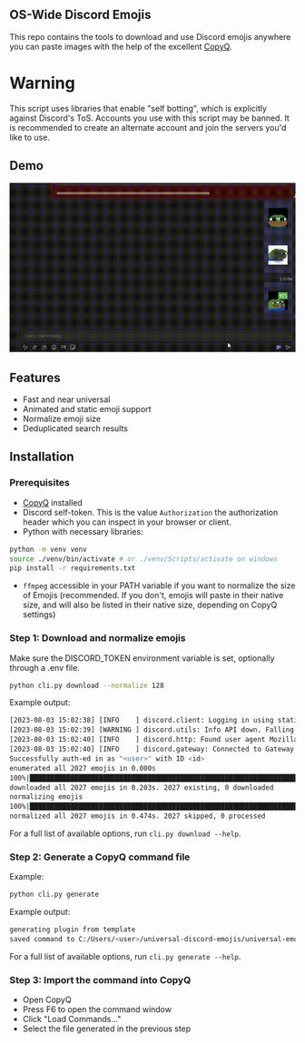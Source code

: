 ## OS-Wide Discord Emojis
This repo contains the tools to download and use Discord emojis anywhere you can paste images with the help of the excellent [CopyQ](https://copyq.readthedocs.io/en/latest/).

# Warning

This script uses libraries that enable "self botting", which is explicitly against Discord's ToS. Accounts you use with this script may be banned. It is recommended to create an alternate account and join the servers you'd like to use.

## Demo
![TeamsDemo.gif](demo%2FTeamsDemo.gif)
## Features
 - Fast and near universal
 - Animated and static emoji support
 - Normalize emoji size
 - Deduplicated search results

## Installation

### Prerequisites
 - [CopyQ](https://copyq.readthedocs.io/en/latest/) installed
 - Discord self-token. This is the value `Authorization` the authorization header which you can inspect in your browser or client.
 - Python with necessary libraries:
```bash
python -m venv venv
source ./venv/bin/activate # or ./venv/Scripts/activate on windows
pip install -r requirements.txt
```
 - `ffmpeg` accessible in your PATH variable if you want to normalize the size of Emojis (recommended. If you don't, emojis will paste in their native size, and will also be listed in their native size, depending on CopyQ settings)

### Step 1: Download and normalize emojis
Make sure the DISCORD_TOKEN environment variable is set, optionally through a .env file.
```bash
python cli.py download --normalize 128
```
Example output:
```bash
[2023-08-03 15:02:38] [INFO    ] discord.client: Logging in using static token.
[2023-08-03 15:02:39] [WARNING ] discord.utils: Info API down. Falling back to manual fetching...
[2023-08-03 15:02:40] [INFO    ] discord.http: Found user agent Mozilla/5.0 (Windows NT 10.0; Win64; x64) AppleWebKit/537.36 (KHTML, like Gecko) Chrome/115.0.0.
[2023-08-03 15:02:40] [INFO    ] discord.gateway: Connected to Gateway (Session ID: <id>).
Successfully auth-ed in as "<user>" with ID <id>
enumerated all 2027 emojis in 0.000s
100%|████████████████████████████████████████████████████████████████████████████████████████████████████████████████████████████████████████████████████████████████████████████████████████████████████████████████████████████| 2027/2027 
downloaded all 2027 emojis in 0.203s. 2027 existing, 0 downloaded
normalizing emojis
100%|████████████████████████████████████████████████████████████████████████████████████████████████████████████████████████████████████████████████████████████████████████████████████████████████████████████████████████████| 2027/2027 [00:00<00:00, 10268.77it/s] 
normalized all 2027 emojis in 0.474s. 2027 skipped, 0 processed

```
For a full list of available options, run `cli.py download --help`.

### Step 2: Generate a CopyQ command file

Example:
```bash
python cli.py generate
```
Example output:
```bash
generating plugin from template
saved command to C:/Users/<user>/universal-discord-emojis/universal-emoji.autogenerated.ini
```
For a full list of available options, run `cli.py generate --help`.

### Step 3: Import the command into CopyQ

 - Open CopyQ
 - Press F6 to open the command window
 - Click "Load Commands..."
 - Select the file generated in the previous step


